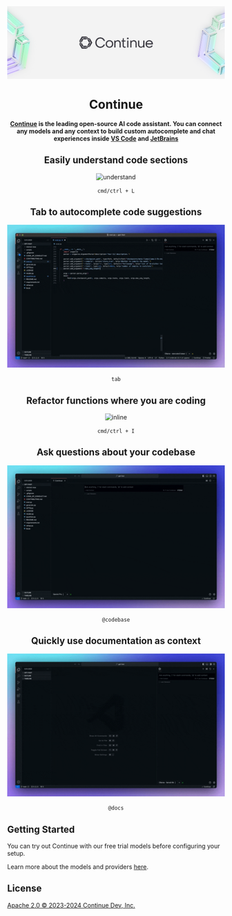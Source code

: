 ![readme](media/readme.png)

<h1 align="center">Continue</h1>

<div align="center">

**[Continue](https://docs.continue.dev) is the leading open-source AI code assistant. You can connect any models and any context to build custom autocomplete and chat experiences inside [VS Code](https://marketplace.visualstudio.com/items?itemName=Continue.continue) and [JetBrains](https://plugins.jetbrains.com/plugin/22707-continue-extension)**

</div>

<div align="center">

## Easily understand code sections

![understand](docs/static/img/chat.gif)

`cmd/ctrl + L`

## Tab to autocomplete code suggestions

![autocomplete](docs/static/img/autocomplete.gif)

`tab`

## Refactor functions where you are coding

![inline](docs/static/img/edit.gif)

`cmd/ctrl + I`

## Ask questions about your codebase

![codebase](docs/static/img/codebase.gif)

`@codebase`

## Quickly use documentation as context

![docs](docs/static/img/docs.gif)

`@docs`

</div>

## Getting Started

You can try out Continue with our free trial models before configuring your setup.

Learn more about the models and providers [here](https://docs.continue.dev/customize/model-providers/free-trial).

## License

[Apache 2.0 © 2023-2024 Continue Dev, Inc.](./LICENSE)
